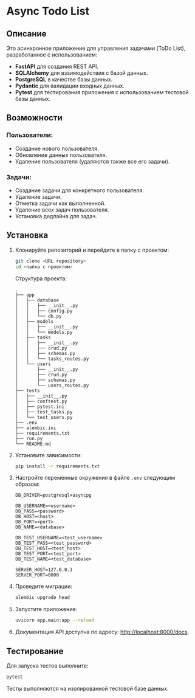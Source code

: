 # Async Todo List

## Описание
Это асинхронное приложение для управления задачами (ToDo List), разработанное с использованием:
- **FastAPI** для создания REST API.
- **SQLAlchemy** для взаимодействия с базой данных.
- **PostgreSQL** в качестве базы данных.
- **Pydantic** для валидации входных данных.
- **Pytest** для тестирования приложения с использованием тестовой базы данных.

## Возможности
### Пользователи:
- Создание нового пользователя.
- Обновление данных пользователя.
- Удаление пользователя (удаляются также все его задачи).

### Задачи:
- Создание задачи для конкретного пользователя.
- Удаление задачи.
- Отметка задачи как выполненной.
- Удаление всех задач пользователя.
- Установка дедлайна для задач.

## Установка

1. Клонируйте репозиторий и перейдите в папку с проектом:
   ```bash
   git clone <URL repository>
   cd <папка с проектом>
   ```

   Структура проекта:
   ```
   .
   ├── app
   │   ├── database
   │   │   ├── __init__.py
   │   │   ├── config.py
   │   │   └── db.py
   │   ├── models
   │   │   ├── __init__.py
   │   │   └── models.py
   │   ├── tasks
   │   │   ├── __init__.py
   │   │   ├── crud.py
   │   │   ├── schemas.py
   │   │   └── tasks_routes.py
   │   └── users
   │       ├── __init__.py
   │       ├── crud.py
   │       ├── schemas.py
   │       └── users_routes.py
   ├── tests
   │   ├── __init__.py
   │   ├── conftest.py
   │   ├── pytest.ini
   │   ├── test_tasks.py
   │   └── test_users.py
   ├── .env
   ├── alembic.ini
   ├── requirements.txt
   ├── run.py
   └── README.md
   ```

2. Установите зависимости:
   ```bash
   pip install -r requirements.txt
   ```

3. Настройте переменные окружения в файле `.env` следующим образом:
   ```env
   DB_DRIVER=postgresql+asyncpg

   DB_USERNAME=<username>
   DB_PASS=<password>
   DB_HOST=<host>
   DB_PORT=<port>
   DB_NAME=<database>

   DB_TEST_USERNAME=<test_username>
   DB_TEST_PASS=<test_password>
   DB_TEST_HOST=<test_host>
   DB_TEST_PORT=<test_port>
   DB_TEST_NAME=<test_database>

   SERVER_HOST=127.0.0.1
   SERVER_PORT=8000
   ```

4. Проведите миграции:
   ```bash
   alembic upgrade head
   ```

5. Запустите приложение:
   ```bash
   uvicorn app.main:app --reload
   ```

6. Документация API доступна по адресу: [http://localhost:8000/docs](http://localhost:8000/docs).

## Тестирование

Для запуска тестов выполните:
```bash
pytest
```

Тесты выполняются на изолированной тестовой базе данных.

